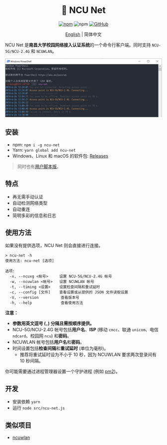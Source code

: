 <h1 align="center">📶 NCU Net</h1>

<div align="center">

[![npm](https://img.shields.io/npm/v/ncu-net.svg?style=for-the-badge)](https://npm.im/ncu-net)
![npm](https://img.shields.io/npm/dt/ncu-net.svg?style=for-the-badge)
[![GitHub](https://img.shields.io/github/license/kidonng/ncu-net.svg?style=for-the-badge)](./LICENSE)

[English](README.md) | 简体中文

</div>

NCU Net 是**南昌大学校园网络接入认证系统**的一个命令行客户端。同时支持 `NCU-5G/NCU-2.4G` 和 `NCUWLAN`。

![](screenshots/ncu-net.png)

## 安装

- npm: `npm i -g ncu-net`
- Yarn: `yarn global add ncu-net`
- Windows、Linux 和 macOS 的软件包: [Releases](../../releases)

> 同时也有[用户脚本版](https://github.com/kidonng/cherry/blob/master/scripts/README-zh-CN.md#ncu-net)。

## 特点

- 再无需手动认证
- 自动检测网络类型
- 自动重连
- 简明多彩的信息和日志

## 使用方法

如果没有提供选项，NCU Net 则会直接进行连接。

```
> ncu-net -h
使用方法: ncu-net [选项]

选项:
  -x, --ncuxg <帐号>     设置 NCU-5G/NCU-2.4G 帐号
  -w, --ncuwlan <帐号>   设置 NCUWLAN 帐号
  -t, --timing <设置>    设置检查间隔和重试延时
  -c, --config [文件]    查看设置或从提供的 JSON 文件读取设置
  -V, --version          查看版本号
  -h, --help             查看使用方法
```

**注意：**

- **参数用英文逗号 (`,`) 分隔且需按顺序提供。**
- NCU-5G/NCU-2.4G 帐号包括**用户名**、**ISP** (移动 `cmcc`、联通 `unicom`、电信 `ndcard`、校园网 `ncu`) 和**密码**。
- NCUWLAN 帐号包括**用户名**和**密码**。
- 时间设置包括**检查间隔**和**重试延时** (单位为毫秒)。
  - 推荐将重试延时设为不小于 10 秒，因为 NCUWLAN 要求两次登录间有 10 秒间隔。

你可能需要通过进程管理器设置一个守护进程 (例如 [pm2](https://github.com/Unitech/pm2))。

## 开发

- 安装依赖 `yarn`
- 运行 `node src/ncu-net.js`

## 类似项目

- [ncuwlan](https://github.com/maoyuqing/ncuwlan)
